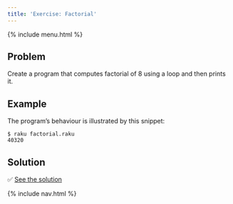 ```yaml
---
title: 'Exercise: Factorial'
---
```


{% include menu.html %}

## Problem

Create a program that computes factorial of 8 using a loop and then prints it.

## Example

The program’s behaviour is illustrated by this snippet:

```console
$ raku factorial.raku
40320
```

## Solution

✅ [See the solution](solution)

{% include nav.html %}
